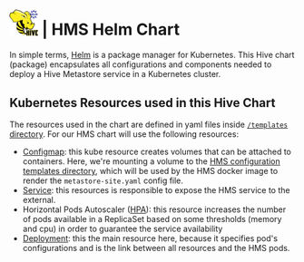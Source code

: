 # <img src="docs/img/hive_helm.png" width="10%"> | HMS Helm Chart 

In simple terms, [Helm](https://helm.sh/) is a package manager for Kubernetes. This Hive chart (package) encapsulates all configurations and components needed to deploy a Hive Metastore service in a Kubernetes cluster.

## Kubernetes Resources used in this Hive Chart

The resources used in the chart are defined in yaml files inside [`/templates` directory](https://github.com/amommendes/helm-hive-metastore/tree/main/templates). For our HMS chart will use the following resources:

- [Configmap](https://github.com/amommendes/helm-hive-metastore/blob/main/templates/configmap.yaml): this kube resource creates volumes that can be attached to containers. Here, we're mounting a volume to the [HMS configuration templates directory](https://github.com/amommendes/helm-hive-metastore/blob/main/templates/deployment.yaml#L65), which will be used by the HMS docker image to render the `metastore-site.yaml` config file.
- [Service](https://github.com/amommendes/helm-hive-metastore/blob/main/templates/service.yaml): this resources is responsible to expose the HMS service to the external.
- Horizontal Pods Autoscaler ([HPA](https://github.com/amommendes/helm-hive-metastore/blob/templates/hpa.yaml)): this resource increases the number of pods available in a ReplicaSet based on some thresholds (memory and cpu) in order to guarantee the service availability
- [Deployment](https://github.com/amommendes/helm-hive-metastore/blob/main/templates/deployment.yaml): this the main resource here, because it specifies pod's configurations and is the link between all resources and the HMS pods.
